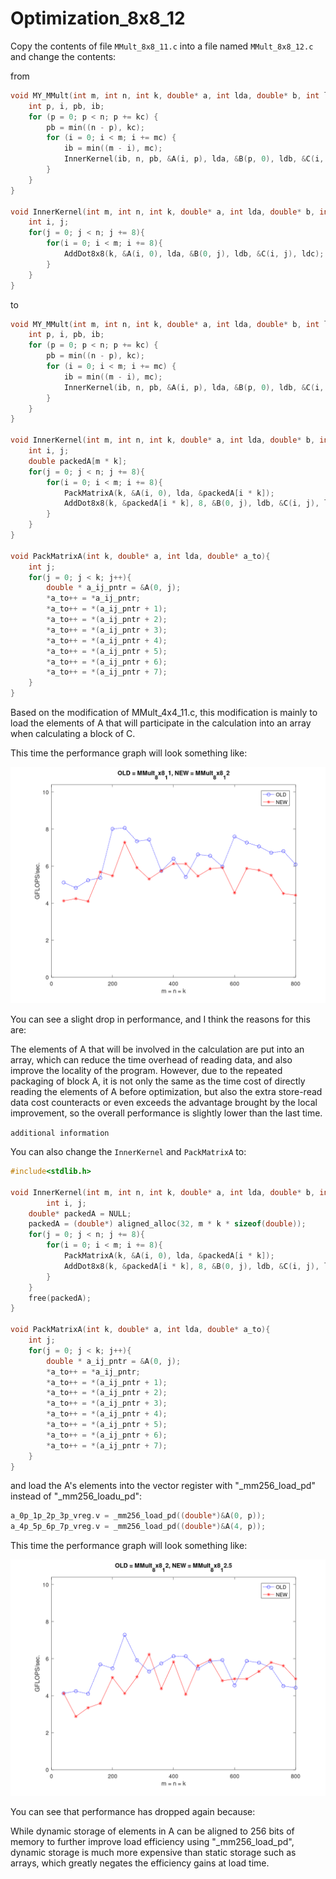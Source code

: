 # Optimization_8x8_12
Copy the contents of file `MMult_8x8_11.c` into a file named `MMult_8x8_12.c` and change the contents:

from
```C
void MY_MMult(int m, int n, int k, double* a, int lda, double* b, int ldb, double* c, int ldc) {
	int p, i, pb, ib;
	for (p = 0; p < n; p += kc) {
		pb = min((n - p), kc);
		for (i = 0; i < m; i += mc) {
			ib = min((m - i), mc);
			InnerKernel(ib, n, pb, &A(i, p), lda, &B(p, 0), ldb, &C(i, 0), ldc);
		}
	}
}

void InnerKernel(int m, int n, int k, double* a, int lda, double* b, int ldb, double* c, int ldc){
	int i, j;	
	for(j = 0; j < n; j += 8){
		for(i = 0; i < m; i += 8){
			AddDot8x8(k, &A(i, 0), lda, &B(0, j), ldb, &C(i, j), ldc);
		}
	}
}
```
to
```C
void MY_MMult(int m, int n, int k, double* a, int lda, double* b, int ldb, double* c, int ldc) {
	int p, i, pb, ib;
	for (p = 0; p < n; p += kc) {
		pb = min((n - p), kc);
		for (i = 0; i < m; i += mc) {
			ib = min((m - i), mc);
			InnerKernel(ib, n, pb, &A(i, p), lda, &B(p, 0), ldb, &C(i, 0), ldc);
		}
	}
}

void InnerKernel(int m, int n, int k, double* a, int lda, double* b, int ldb, double* c, int ldc){
	int i, j;
	double packedA[m * k];	
	for(j = 0; j < n; j += 8){
		for(i = 0; i < m; i += 8){
			PackMatrixA(k, &A(i, 0), lda, &packedA[i * k]);
			AddDot8x8(k, &packedA[i * k], 8, &B(0, j), ldb, &C(i, j), ldc);
		}
	}
}

void PackMatrixA(int k, double* a, int lda, double* a_to){
	int j;
	for(j = 0; j < k; j++){
		double * a_ij_pntr = &A(0, j);
		*a_to++ = *a_ij_pntr;
		*a_to++ = *(a_ij_pntr + 1);
		*a_to++ = *(a_ij_pntr + 2);
		*a_to++ = *(a_ij_pntr + 3);
		*a_to++ = *(a_ij_pntr + 4);
		*a_to++ = *(a_ij_pntr + 5);
		*a_to++ = *(a_ij_pntr + 6);
		*a_to++ = *(a_ij_pntr + 7);
	}
}
```
Based on the modification of MMult_4x4_11.c, this modification is mainly to load the elements of A that will participate in the calculation into an array when calculating a block of C.

This time the performance graph will look something like:

![compare MMult_8x8_11 with MMult_8x8_12](picturer/compare_MMult_8x8_11_MMult_8x8_12.png)

You can see a slight drop in performance, and I think the reasons for this are:

The elements of A that will be involved in the calculation are put into an array, which can reduce the time overhead of reading data, and also improve the locality of the program. However, due to the repeated packaging of block A, it is not only the same as the time cost of directly reading the elements of A before optimization, but also the extra store-read data cost counteracts or even exceeds the advantage brought by the local improvement, so the overall performance is slightly lower than the last time.

`additional information`

You can also change the `InnerKernel` and `PackMatrixA` to:
```C
#include<stdlib.h>

void InnerKernel(int m, int n, int k, double* a, int lda, double* b, int ldb, double* c, int ldc){
		int i, j;
	double* packedA = NULL;
	packedA = (double*) aligned_alloc(32, m * k * sizeof(double));
	for(j = 0; j < n; j += 8){
		for(i = 0; i < m; i += 8){
			PackMatrixA(k, &A(i, 0), lda, &packedA[i * k]);
			AddDot8x8(k, &packedA[i * k], 8, &B(0, j), ldb, &C(i, j), ldc);
		}
	}
	free(packedA);
}

void PackMatrixA(int k, double* a, int lda, double* a_to){
	int j;
	for(j = 0; j < k; j++){
		double * a_ij_pntr = &A(0, j);
		*a_to++ = *a_ij_pntr;
		*a_to++ = *(a_ij_pntr + 1);
		*a_to++ = *(a_ij_pntr + 2);
		*a_to++ = *(a_ij_pntr + 3);
		*a_to++ = *(a_ij_pntr + 4);
		*a_to++ = *(a_ij_pntr + 5);
		*a_to++ = *(a_ij_pntr + 6);
		*a_to++ = *(a_ij_pntr + 7);
	}
}
```
and load the A's elements into the vector register with "_mm256_load_pd" instead of "_mm256_loadu_pd":
```C
a_0p_1p_2p_3p_vreg.v = _mm256_load_pd((double*)&A(0, p));
a_4p_5p_6p_7p_vreg.v = _mm256_load_pd((double*)&A(4, p));
```

This time the performance graph will look something like:

![compare MMult_8x8_12 with MMult_8x8_12.5](picturer/compare_MMult_8x8_12_MMult_8x8_12.5.png)

You can see that performance has dropped again because:

While dynamic storage of elements in A can be aligned to 256 bits of memory to further improve load efficiency using "_mm256_load_pd", dynamic storage is much more expensive than static storage such as arrays, which greatly negates the efficiency gains at load time.

